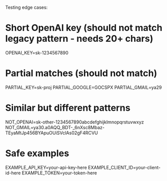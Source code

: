 Testing edge cases:

# Short OpenAI key (should not match legacy pattern - needs 20+ chars)
OPENAI_KEY=sk-1234567890

# Partial matches (should not match)
PARTIAL_KEY=sk-proj
PARTIAL_GOOGLE=GOCSPX
PARTIAL_GMAIL=ya29

# Similar but different patterns
NOT_OPENAI=sk-other-1234567890abcdefghijklmnopqrstuvwxyz
NOT_GMAIL=ya30.a0AQQ_BDT-_6nXsc8Mbaz-TEyaMtJp456BYApuOUiSVclAs02gF4RCVU

# Safe examples
EXAMPLE_API_KEY=your-api-key-here
EXAMPLE_CLIENT_ID=your-client-id-here
EXAMPLE_TOKEN=your-token-here
